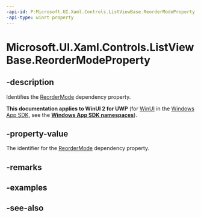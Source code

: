 ```yaml
---
-api-id: P:Microsoft.UI.Xaml.Controls.ListViewBase.ReorderModeProperty
-api-type: winrt property
---
```


<!-- Property syntax
public Windows.UI.Xaml.DependencyProperty ReorderModeProperty { get; }
-->

# Microsoft.UI.Xaml.Controls.ListViewBase.ReorderModeProperty

## -description
Identifies the [ReorderMode](listviewbase_reordermode.md) dependency property.

**This documentation applies to WinUI 2 for UWP** (for [WinUI](/windows/apps/winui/winui3/) in the [Windows App SDK](/windows/apps/windows-app-sdk/), see the **[Windows App SDK namespaces](/windows/windows-app-sdk/api/winrt/)**).

## -property-value
The identifier for the [ReorderMode](listviewbase_reordermode.md) dependency property.

## -remarks

## -examples

## -see-also
